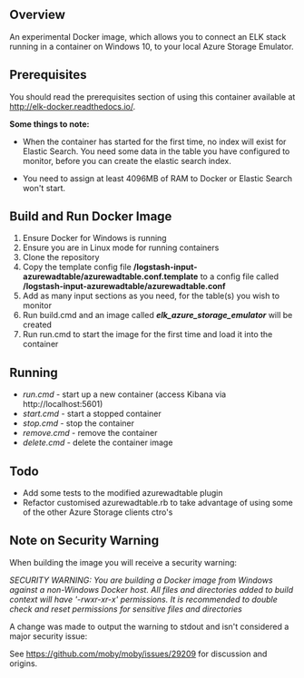 ## Overview
An experimental Docker image, which allows you to connect an ELK stack running in a container on Windows 10, to your local Azure Storage Emulator.

## Prerequisites
You should read the prerequisites section of using this container available at http://elk-docker.readthedocs.io/.

**Some things to note:**
* When the container has started for the first time, no index will exist for Elastic Search.
  You need some data in the table you have configured to monitor, before you can create the elastic search index.

* You need to assign at least 4096MB of RAM to Docker or Elastic Search won't start.

## Build and Run Docker Image
1. Ensure Docker for Windows is running
2. Ensure you are in Linux mode for running containers
3. Clone the repository
4. Copy the template config file __/logstash-input-azurewadtable/azurewadtable.conf.template__ to a config file called __/logstash-input-azurewadtable/azurewadtable.conf__
5. Add as many input sections as you need, for the table(s) you wish to monitor
6. Run build.cmd and an image called __*elk_azure_storage_emulator*__ will be created
7. Run run.cmd to start the image for the first time and load it into the container

## Running
* *run.cmd* - start up a new container (access Kibana via http://localhost:5601)
* *start.cmd* - start a stopped container
* *stop.cmd* - stop the container
* *remove.cmd* - remove the container
* *delete.cmd* - delete the container image

## Todo
* Add some tests to the modified azurewadtable plugin
* Refactor customised azurewadtable.rb to take advantage of using some of the other Azure Storage clients ctro's

## Note on Security Warning
When building the image you will receive a security warning:

*SECURITY WARNING: You are building a Docker image from Windows against a non-Windows Docker host. All files and directories added to build context will have '-rwxr-xr-x' permissions. It is recommended to double check and reset permissions for sensitive files and directories*

A change was made to output the warning to stdout and isn't considered a major security issue:

See https://github.com/moby/moby/issues/29209 for discussion and origins.
